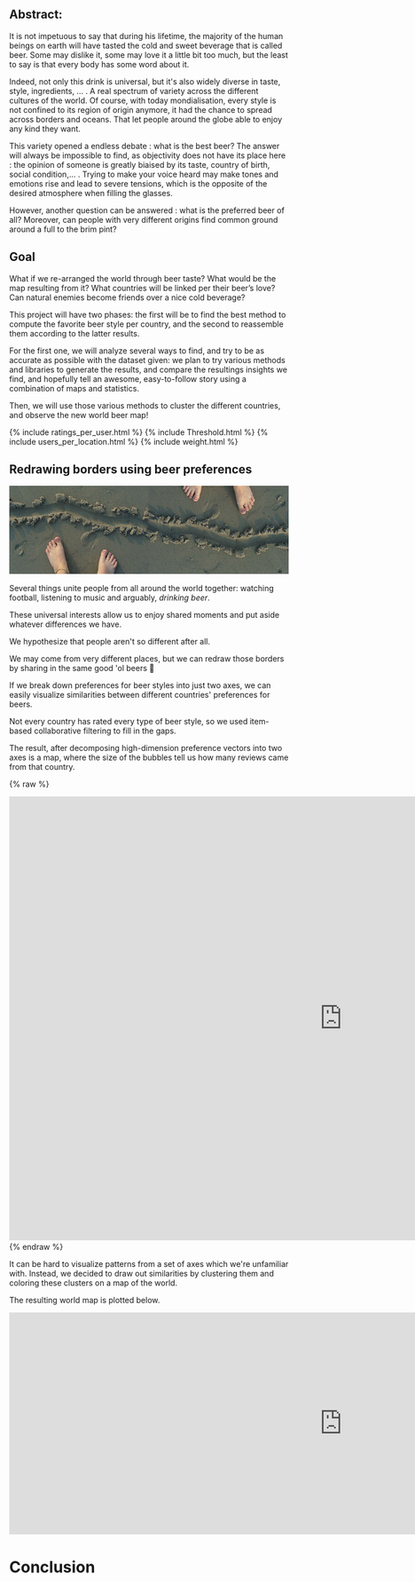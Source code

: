 ## Abstract:
It is not impetuous to say that during his lifetime, the majority of the human beings on earth will have tasted the cold and sweet beverage that is called beer. Some may dislike it, some may love it a little bit too much, but the least to say is that every body has some word about it. 

Indeed, not only this drink is universal, but it's also widely diverse in taste, style, ingredients, ... . A real spectrum of variety across the different cultures of the world. Of course, with today mondialisation, every style is not confined to its region of origin anymore, it had the chance to spread across borders and oceans. That let people around the globe able to enjoy any kind they want.

This variety opened a endless debate : what is the best beer? The answer will always be impossible to find, as objectivity does not have its place here : the opinion of someone is greatly biaised by its taste, country of birth, social condition,... . Trying to make your voice heard may make tones and emotions rise and lead to severe tensions, which is the opposite of the desired atmosphere when filling the glasses.

However, another question can be answered : what is the preferred beer of all? Moreover, can people with very different origins find common ground around a full to the brim pint?




## Goal
What if we re-arranged the world through beer taste? What would be the map resulting from it? What countries will be linked per their beer’s love? Can natural enemies become friends over a nice cold beverage? 

This project will have two phases: the first will be to find the best method to compute the favorite beer style per country, and the second to reassemble them according to the latter results.

For the first one, we will analyze several ways to find, and try to be as accurate as possible with the dataset given:  we plan to try various methods and libraries to generate the results, and compare the resultings insights we find, and hopefully tell an awesome, easy-to-follow story using a combination of maps and statistics.

Then, we will use those various methods to cluster the different countries, and observe the new world beer map!


{% include ratings_per_user.html %}
{% include Threshold.html %}
{% include users_per_location.html %}
{% include weight.html %}
## Redrawing borders using beer preferences

![Drawing boundaries](/assets/boundaries.jpg)

Several things unite people from all around the world together: watching football, listening to music and arguably, *drinking beer*.

These universal interests allow us to enjoy shared moments and put aside whatever differences we have. 

We hypothesize that people aren't so different after all.

We may come from very different places, but we can redraw those borders by sharing in the same good 'ol beers 🥰

If we break down preferences for beer styles into just two axes, we can easily visualize similarities between different countries' preferences for beers. 

Not every country has rated every type of beer style, so we used item-based collaborative filtering to fill in the gaps.

The result, after decomposing high-dimension preference vectors into two axes is a map, where the size of the bubbles tell us how many reviews came from that country.

{% raw %}
<iframe width="1200" height="800" src="https://datastudio.google.com/embed/reporting/e19fe6eb-0b94-4976-ac9f-4a45fa8dde40/page/218AD" frameborder="0" style="border:0" allowfullscreen></iframe>
{% endraw %}

It can be hard to visualize patterns from a set of axes which we're unfamiliar with. Instead, we decided to draw out similarities by clustering them and coloring these clusters on a map of the world.

The resulting world map is plotted below.

<iframe width="1200" height="400" src="https://datastudio.google.com/embed/reporting/e19fe6eb-0b94-4976-ac9f-4a45fa8dde40/page/p_l0bphrvq1c" frameborder="0" style="border:0" allowfullscreen></iframe>

# Conclusion

